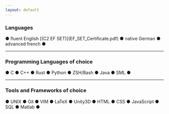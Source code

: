 ```yaml
---
layout: default
---
```


<div class="skill-paragraph">
    <div class="skill">
        <h3 style="padding-top: 0px;">Languages</h3>
        <div class="skill-list">
            ●  fluent English [(C2 EF SET)](EF_SET_Certificate.pdf)
            ●  native German
            ●  advanced french
            ●
        </div>
    </div>
</div>

---

<div class="skill-paragraph">
    <div class="skill">
        <h3 style="padding-top: 0px;">Programming Languages of choice</h3>
        <div class="skill-list">
            ●  C
            ●  C++
            ●  Rust
            ●  Python
            ●  ZSH/Bash
            ●  Java
            ●  SML
            ●
        </div>
    </div>
</div>

---

<div class="skill-paragraph">
    <div class="skill">
        <h3 style="padding-top: 0px;">Tools and Frameworks of choice</h3>
        <div class="skill-list">
            ●  UNIX
            ●  Git
            ●  VIM
            ●  LaTeX
            ●  Unity3D
            ●  HTML
            ●  CSS
            ●  JavaScript
            ●  SQL
            ●  Matlab
            ●
        </div>
    </div>
</div>
